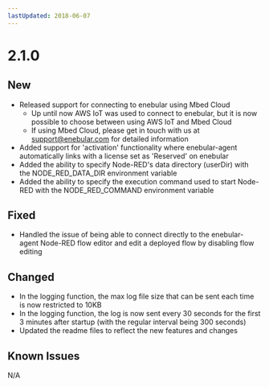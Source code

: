 ```yaml
---
lastUpdated: 2018-06-07
---
```


# 2.1.0

## New

* Released support for connecting to enebular using Mbed Cloud
    * Up until now AWS IoT was used to connect to enebular, but it is now possible to choose between using AWS IoT and Mbed Cloud
    * If using Mbed Cloud, please get in touch with us at support@enebular.com for detailed information
* Added support for 'activation' functionality where enebular-agent automatically links with a license set as 'Reserved' on enebular
* Added the ability to specify Node-RED's data directory (userDir) with the NODE_RED_DATA_DIR environment variable
* Added the ability to specify the execution command used to start Node-RED with the NODE_RED_COMMAND environment variable

## Fixed

* Handled the issue of being able to connect directly to the enebular-agent Node-RED flow editor and edit a deployed flow by disabling flow editing

## Changed

* In the logging function, the max log file size that can be sent each time is now restricted to 10KB
* In the logging function, the log is now sent every 30 seconds for the first 3 minutes after startup (with the regular interval being 300 seconds)
* Updated the readme files to reflect the new features and changes

## Known Issues

 N/A